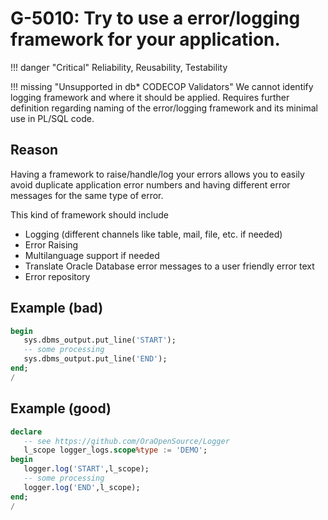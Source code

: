 # G-5010: Try to use a error/logging framework for your application.

!!! danger "Critical"
    Reliability, Reusability, Testability

!!! missing "Unsupported in db\* CODECOP Validators"
    We cannot identify logging framework and where it should be applied. Requires further definition regarding naming of the error/logging framework and its minimal use in PL/SQL code.

## Reason

Having a framework to raise/handle/log your errors allows you to easily avoid duplicate application error numbers and having different error messages for the same type of error.

This kind of framework should include

* Logging (different channels like table, mail, file, etc. if needed)
* Error Raising
* Multilanguage support if needed
* Translate Oracle Database error messages to a user friendly error text
* Error repository

## Example (bad)

``` sql
begin
   sys.dbms_output.put_line('START');
   -- some processing
   sys.dbms_output.put_line('END');
end;
/
```

## Example (good)

``` sql
declare 
   -- see https://github.com/OraOpenSource/Logger
   l_scope logger_logs.scope%type := 'DEMO';
begin
   logger.log('START',l_scope);
   -- some processing
   logger.log('END',l_scope);
end;
/
```